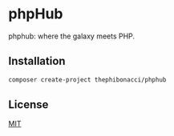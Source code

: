 # phpHub

phphub: where the galaxy meets PHP.


## Installation

```bash
composer create-project thephibonacci/phphub
```

## License

[MIT](https://choosealicense.com/licenses/mit/)
